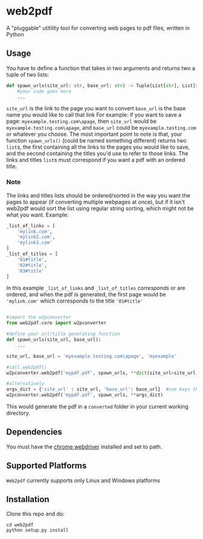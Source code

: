 # web2pdf

A "pluggable" utitility tool for converting web pages to pdf files, written in Python

## Usage

You have to define a function that takes in two arguments and returns two a tuple of two lists:

```python
def spawn_urls(site_url: str, base_url: str) -> Tuple[List[str], List[str]]:
    #your code goes here
    ...
```
```site_url``` is the link to the page you want to convert
```base_url``` is the base name you would like to call that link
For example: 
if you want to save a page: ```myexample.testing.com\apage```, then ```site_url``` would be ```myexample.testing.com\apage```, and ```base_url``` could be ```myexample.testing.com``` or whatever you choose.
The most important point to note is that, your function ```spawn_urls()``` (could be named something different) returns two ```list```s, the first containing all the links to the pages you would like to save, and the second containing the titles you'd use to refer to those links. The links and titles ```list```s must correspond if you want a pdf with an ordered title.

### Note
The links and titles lists should be ordered/sorted in the way you want the pages to appear (if converting multiple webpages at once), but if it isn't web2pdf would sort the list using regular string sorting, which might not be what you want.
Example: 
```python
_list_of_links = [
    'mylink.com',
    'mylink2.com',
    'mylink3.com'
]
_list_of_titles = [
    '01#title',
    '02#title',
    '03#title'
]
```
In this example ```_list_of_links``` and ```_list_of_titles``` _corresponds_ or are ordered, and when the pdf is generated, the first page would be ```'mylink.com'``` which corresponds to the title ```'01#title'```

```python

#import the w2pconverter
from web2pdf.core import w2pconverter

#define your url/title generating function
def spawn_urls(site_url, base_url):
    ...

site_url, base_url = 'myexample.testing.com\apage', 'myexample'

#call web2pdf()
w2pconverter.web2pdf('mypdf.pdf', spawn_urls, **dict(site_url=site_url, base_url=base_url))

#alternatively
args_dict = {'site_url' : site_url, 'base_url': base_url}  #use keys that corresponds to your function's arguments
w2pconverter.web2pdf('mypdf.pdf', spawn_urls, **args_dict)

```
This would generate the pdf in a  ```converted``` folder in your current working directory.

## Dependencies

You must have the [chrome webdriver](https://chromedriver.chromium.org/downloads) installed and set to path.


## Supported Platforms

```Web2pdf``` currently supports only Linux and Windows platforms


## Installation

Clone this repo and do:
```
cd web2pdf
python setup.py install
```


